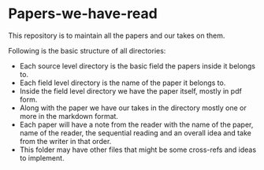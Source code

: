# Papers-we-have-read
This repository is to maintain all the papers and our takes on them.

Following is the basic structure of all directories:

* Each source level directory is the basic field the papers inside it belongs to.
* Each field level directory is the name of the paper it belongs to.
* Inside the field level directory we have the paper itself, mostly in pdf form.
* Along with the paper we have our takes in the directory mostly one or more in the markdown format.
* Each paper will have a note from the reader with the name of the paper, name of the reader, the sequential reading and an overall idea and take from the writer in that order.
* This folder may have other files that might be some cross-refs and ideas to implement.
